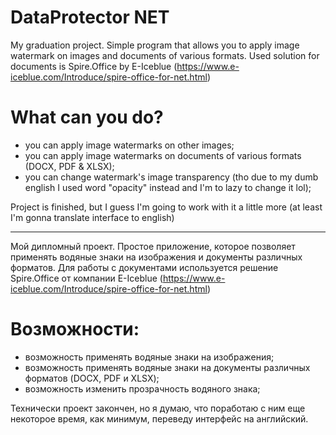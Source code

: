 # DataProtector NET

My graduation project. Simple program that allows you to apply image watermark on images and documents of various formats. Used solution for documents is Spire.Office by E-Iceblue (https://www.e-iceblue.com/Introduce/spire-office-for-net.html)

# What can you do?
- you can apply image watermarks on other images;
- you can apply image watermarks on documents of various formats (DOCX, PDF & XLSX);
- you can change watermark's image transparency (tho due to my dumb english I used word "opacity" instead and I'm to lazy to change it lol);

Project is finished, but I guess I'm going to work with it a little more (at least I'm gonna translate interface to english)

----

Мой дипломный проект. Простое приложение, которое позволяет применять водяные знаки на изображения и документы различных форматов. Для работы с документами используется решение Spire.Office от компании E-Iceblue (https://www.e-iceblue.com/Introduce/spire-office-for-net.html)

# Возможности:
- возможность применять водяные знаки на изображения;
- возможность применять водяные знаки на документы различных форматов (DOCX, PDF и XLSX);
- возможность изменить прозрачность водяного знака;

Технически проект закончен, но я думаю, что поработаю с ним еще некоторое время, как минимум, переведу интерфейс на английский.
